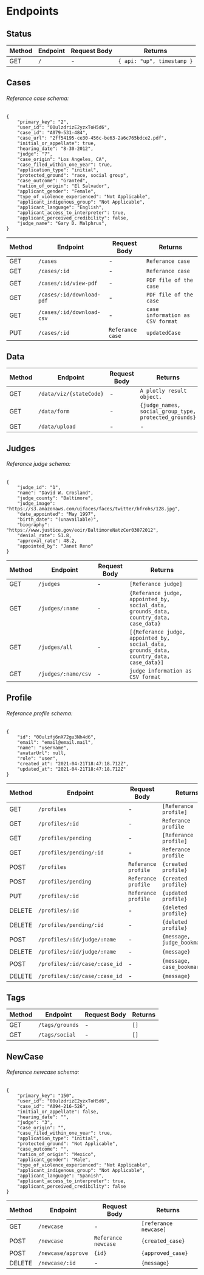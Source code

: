 # Endpoints

## Status

| Method | Endpoint | Request Body | Returns                    |
| ------ | -------- | ------------ | -------------------------- |
| GET    | `/`      | -            | `{ api: "up", timestamp }` |

## Cases

###### Referance case schema:

    {
        "primary_key": "2",
        "user_id": "00ulzdrizE2yzxToH5d6",
        "case_id": "A079-531-484",
        "case_url": "2ff54195-ce30-456c-be63-2a6c765bdce2.pdf",
        "initial_or_appellate": true,
        "hearing_date": "8-30-2012",
        "judge": "7",
        "case_origin": "Los Angeles, CA",
        "case_filed_within_one_year": true,
        "application_type": "initial",
        "protected_ground": "race, social group",
        "case_outcome": "Granted",
        "nation_of_origin": "El Salvador",
        "applicant_gender": "Female",
        "type_of_violence_experienced": "Not Applicable",
        "applicant_indigenous_group": "Not Applicable",
        "applicant_language": "English",
        "applicant_access_to_interpreter": true,
        "applicant_perceived_credibility": false,
        "judge_name": "Gary D. Malphrus",
    }

| Method | Endpoint                  | Request Body     | Returns                          |
| ------ | ------------------------- | ---------------- | -------------------------------- |
| GET    | `/cases`                  | -                | `Referance case`                 |
| GET    | `/cases/:id`              | -                | `Referance case`                 |
| GET    | `/cases/:id/view-pdf`     | -                | `PDF file of the case`           |
| GET    | `/cases/:id/download-pdf` | -                | `PDF file of the case`           |
| GET    | `/cases/:id/download-csv` | -                | `case information as CSV format` |
| PUT    | `/cases/:id`              | `Referance case` | `updatedCase`                    |

## Data

| Method | Endpoint                | Request Body | Returns                                               |
| ------ | ----------------------- | ------------ | ----------------------------------------------------- |
| GET    | `/data/viz/{stateCode}` | -            | `A plotly result object.`                             |
| GET    | `/data/form`            | -            | `{judge_names, social_group_type, protected_grounds}` |
| GET    | `/data/upload`          | -            | -                                                     |

## Judges

###### Referance judge schema:

    {
        "judge_id": "1",
        "name": "David W. Crosland",
        "judge_county": "Baltimore",
        "judge_image": "https://s3.amazonaws.com/uifaces/faces/twitter/bfrohs/128.jpg",
        "date_appointed": "May 1997",
        "birth_date": "(unavailable)",
        "biography": "https://www.justice.gov/eoir/BaltimoreNatzCer03072012",
        "denial_rate": 51.8,
        "approval_rate": 48.2,
        "appointed_by": "Janet Reno"
    }

| Method | Endpoint            | Request Body | Returns                                                                                 |
| ------ | ------------------- | ------------ | --------------------------------------------------------------------------------------- |
| GET    | `/judges`           | -            | `[Referance judge]`                                                                     |
| GET    | `/judges/:name`     | -            | `{Referance judge, appointed_by, social_data, grounds_data, country_data, case_data}`   |
| GET    | `/judges/all`       | -            | `[{Referance judge, appointed_by, social_data, grounds_data, country_data, case_data}]` |
| GET    | `/judges/:name/csv` | -            | `judge information as CSV format`                                                       |

## Profile

###### Referance profile schema:

    {
        "id": "00ulzfj6nX72gu3Nh4d6",
        "email": "email@email.mail",
        "name": "username",
        "avatarUrl": null,
        "role": "user",
        "created_at": "2021-04-21T18:47:18.712Z",
        "updated_at": "2021-04-21T18:47:18.712Z"
    }

| Method | Endpoint                      | Request Body        | Returns                      |
| ------ | ----------------------------- | ------------------- | ---------------------------- |
| GET    | `/profiles`                   | -                   | `[Referance profile]`        |
| GET    | `/profiles/:id`               | -                   | `Referance profile`          |
| GET    | `/profiles/pending`           | -                   | `[Referance profile]`        |
| GET    | `/profiles/pending/:id`       | -                   | `Referance profile`          |
| POST   | `/profiles`                   | `Referance profile` | `{created profile}`          |
| POST   | `/profiles/pending`           | `Referance profile` | `{created profile}`          |
| PUT    | `/profiles/:id`               | `Referance profile` | `{updated profile}`          |
| DELETE | `/profiles/:id`               | -                   | `{deleted profile}`          |
| DELETE | `/profiles/pending/:id`       | -                   | `{deleted profile}`          |
| POST   | `/profiles/:id/judge/:name`   | -                   | `{message, judge_bookmarks}` |
| DELETE | `/profiles/:id/judge/:name`   | -                   | `{message}`                  |
| POST   | `/profiles/:id/case/:case_id` | -                   | `{message, case_bookmarks}`  |
| DELETE | `/profiles/:id/case/:case_id` | -                   | `{message}`                  |

## Tags

| Method | Endpoint        | Request Body | Returns |
| ------ | --------------- | ------------ | ------- |
| GET    | `/tags/grounds` | -            | `[]`    |
| GET    | `/tags/social`  | -            | `[]`    |

## NewCase

###### Referance newcase schema:

    {
        "primary_key": "150",
        "user_id": "00ulzdrizE2yzxToH5d6",
        "case_id": "A094-216-526",
        "initial_or_appellate": false,
        "hearing_date": "",
        "judge": "3",
        "case_origin": "",
        "case_filed_within_one_year": true,
        "application_type": "initial",
        "protected_ground": "Not Applicable",
        "case_outcome": "",
        "nation_of_origin": "Mexico",
        "applicant_gender": "Male",
        "type_of_violence_experienced": "Not Applicable",
        "applicant_indigenous_group": "Not Applicable",
        "applicant_language": "Spanish",
        "applicant_access_to_interpreter": true,
        "applicant_perceived_credibility": false
    }

| Method | Endpoint           | Request Body        | Returns               |
| ------ | ------------------ | ------------------- | --------------------- |
| GET    | `/newcase`         | -                   | `[referance newcase]` |
| POST   | `/newcase`         | `Referance newcase` | `{created_case}`      |
| POST   | `/newcase/approve` | `{id}`              | `{approved_case}`     |
| DELETE | `/newcase/:id`     | -                   | `{message}`           |
